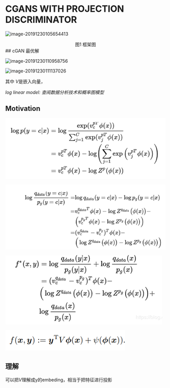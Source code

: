 # CGANS WITH PROJECTION DISCRIMINATOR

![image-20191230105654413](C:\Users\SumChing\AppData\Roaming\Typora\typora-user-images\image-20191230105654413.png)

<center>图1 框架图</center>
## cGAN 最优解

![image-20191230110958756](C:\Users\SumChing\AppData\Roaming\Typora\typora-user-images\image-20191230110958756.png)

![image-20191230111137026](C:\Users\SumChing\AppData\Roaming\Typora\typora-user-images\image-20191230111137026.png)

其中 $V$是嵌入向量，

*log linear model: 查阅数据分析技术和概率图模型*

## Motivation

![image-20191230161715830](images/image-20191230161715830.png)

![image-20191230161913469](images/image-20191230161913469.png)

![image-20191230161927136](images/image-20191230161927136.png)

![image-20191230161958035](images/image-20191230161958035.png)

## 理解

可以把$V$理解成y的embeding，相当于把特征进行投影

 